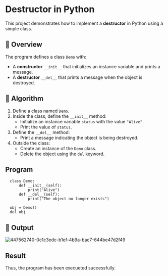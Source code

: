 # Destructor in Python

This project demonstrates how to implement a **destructor** in Python using a simple class.

## 🚀 Overview

The program defines a class `Demo` with:

- A **constructor** `__init__` that initializes an instance variable and prints a message.
- A **destructor** `__del__` that prints a message when the object is destroyed.

## 🧠 Algorithm

1. Define a class named `Demo`.
2. Inside the class, define the `__init__` method:
   - Initialize an instance variable `status` with the value `"Alive"`.
   - Print the value of `status`.
3. Define the `__del__` method:
   - Print a message indicating the object is being destroyed.
4. Outside the class:
   - Create an instance of the `Demo` class.
   - Delete the object using the `del` keyword.
## Program
```
  class Demo:
      def __init__(self):
          print("Alive")
      def __del__(self):
          print("The object no longer exists")
          
  obj = Demo()
  del obj
```

## 🧪 Output
![447562740-0c1c3edc-b1ef-4b9a-bac7-644be47d2f49](https://github.com/user-attachments/assets/5de203ac-f23c-45b4-954f-a4d3382938ad)

## Result
Thus, the program has been execueted successfully.

